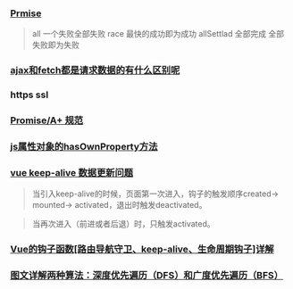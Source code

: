 ### [Prmise](https://es6.ruanyifeng.com/#docs/promise#Promise-race)

> all 一个失败全部失败
> race 最快的成功即为成功
> allSettlad 全部完成
> 全部失败即为失败

### [ajax和fetch都是请求数据的有什么区别呢](https://www.cnblogs.com/geter/p/12552294.html)

###  https ssl

### [Promise/A+ 规范](https://zhuanlan.zhihu.com/p/143204897)

### [js属性对象的hasOwnProperty方法](https://www.cnblogs.com/weiqinl/p/8683207.html)

### [](https://www.cnblogs.com/friedCoder/p/12617844.html)

### [vue keep-alive 数据更新问题](https://blog.csdn.net/fengjingyu168/article/details/73498594/)

> 当引入keep-alive的时候，页面第一次进入，钩子的触发顺序created-> mounted-> activated，退出时触发deactivated。

> 当再次进入（前进或者后退）时，只触发activated。

### [Vue的钩子函数[路由导航守卫、keep-alive、生命周期钩子]详解](https://blog.csdn.net/wangningjing87/article/details/105395482)

### [图文详解两种算法：深度优先遍历（DFS）和广度优先遍历（BFS）](https://developer.51cto.com/art/202004/614590.htm)